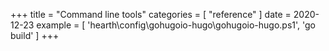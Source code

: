 +++
title = "Command line tools"
categories = [ "reference" ]
date = 2020-12-23
example = [
   'hearth\config\gohugoio-hugo\gohugoio-hugo.ps1', 'go build'
]
+++
